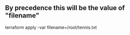 ## By precedence this will be the value of "filename"
terraform apply -var filename=/root/tennis.txt